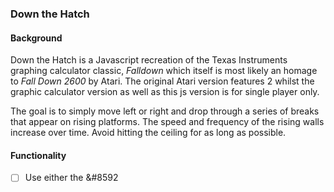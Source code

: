 ### Down the Hatch

#### Background

Down the Hatch is a Javascript recreation of the Texas Instruments graphing calculator classic, *Falldown* which itself is most likely an homage to *Fall Down 2600* by Atari.  The original Atari version features 2 whilst the graphic calculator version as well as this js version is for single player only.  

The goal is to simply move left or right and drop through a series of breaks that appear on rising platforms.  The speed and frequency of the rising walls increase over time.  Avoid hitting the ceiling for as long as possible.

#### Functionality

- [ ] Use either the &#8592

